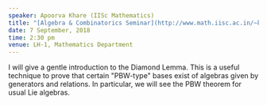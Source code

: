 ```yaml
---
speaker: Apoorva Khare (IISc Mathematics)
title: "[Algebra & Combinatorics Seminar](http://www.math.iisc.ac.in/~khare/algcomb18-19.html#20180907): The Diamond Lemma in ring theory"
date: 7 September, 2018
time: 2:30 pm
venue: LH-1, Mathematics Department
---
```


I will give a gentle introduction to the Diamond Lemma. This is a useful technique
to prove that certain "PBW-type" bases exist of algebras given by generators and
relations. In particular, we will see the PBW theorem for usual Lie algebras.
